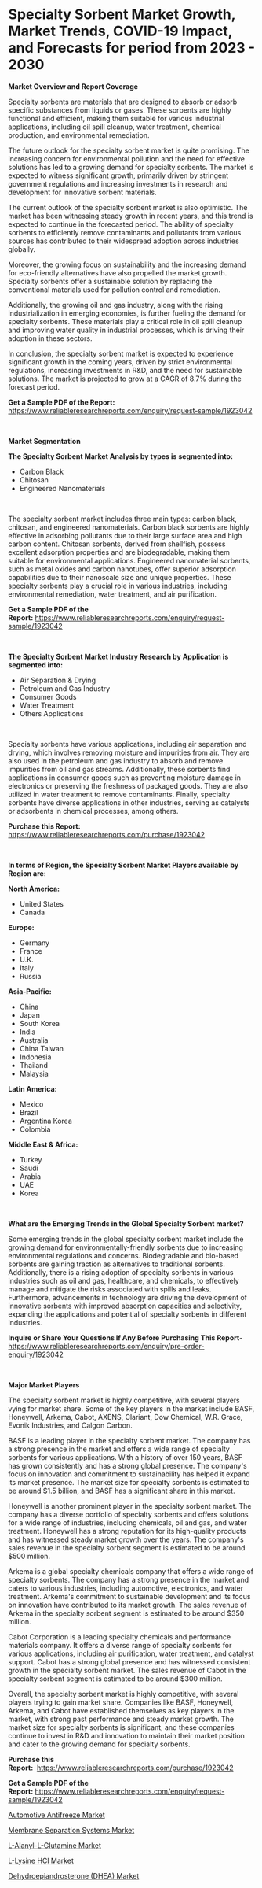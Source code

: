 <p><h1>Specialty Sorbent Market Growth, Market Trends, COVID-19 Impact, and Forecasts for period from 2023 - 2030</h1></p><p><strong>Market Overview and Report Coverage</strong></p>
<p><p>Specialty sorbents are materials that are designed to absorb or adsorb specific substances from liquids or gases. These sorbents are highly functional and efficient, making them suitable for various industrial applications, including oil spill cleanup, water treatment, chemical production, and environmental remediation.</p><p>The future outlook for the specialty sorbent market is quite promising. The increasing concern for environmental pollution and the need for effective solutions has led to a growing demand for specialty sorbents. The market is expected to witness significant growth, primarily driven by stringent government regulations and increasing investments in research and development for innovative sorbent materials.</p><p>The current outlook of the specialty sorbent market is also optimistic. The market has been witnessing steady growth in recent years, and this trend is expected to continue in the forecasted period. The ability of specialty sorbents to efficiently remove contaminants and pollutants from various sources has contributed to their widespread adoption across industries globally.</p><p>Moreover, the growing focus on sustainability and the increasing demand for eco-friendly alternatives have also propelled the market growth. Specialty sorbents offer a sustainable solution by replacing the conventional materials used for pollution control and remediation.</p><p>Additionally, the growing oil and gas industry, along with the rising industrialization in emerging economies, is further fueling the demand for specialty sorbents. These materials play a critical role in oil spill cleanup and improving water quality in industrial processes, which is driving their adoption in these sectors.</p><p>In conclusion, the specialty sorbent market is expected to experience significant growth in the coming years, driven by strict environmental regulations, increasing investments in R&D, and the need for sustainable solutions. The market is projected to grow at a CAGR of 8.7% during the forecast period.</p></p>
<p><strong>Get a Sample PDF of the Report:</strong> <a href="https://www.reliableresearchreports.com/enquiry/request-sample/1923042">https://www.reliableresearchreports.com/enquiry/request-sample/1923042</a></p>
<p>&nbsp;</p>
<p><strong>Market Segmentation</strong></p>
<p><strong>The Specialty Sorbent Market Analysis by types is segmented into:</strong></p>
<p><ul><li>Carbon Black</li><li>Chitosan</li><li>Engineered Nanomaterials</li></ul></p>
<p>&nbsp;</p>
<p><p>The specialty sorbent market includes three main types: carbon black, chitosan, and engineered nanomaterials. Carbon black sorbents are highly effective in adsorbing pollutants due to their large surface area and high carbon content. Chitosan sorbents, derived from shellfish, possess excellent adsorption properties and are biodegradable, making them suitable for environmental applications. Engineered nanomaterial sorbents, such as metal oxides and carbon nanotubes, offer superior adsorption capabilities due to their nanoscale size and unique properties. These specialty sorbents play a crucial role in various industries, including environmental remediation, water treatment, and air purification.</p></p>
<p><strong>Get a Sample PDF of the Report:</strong>&nbsp;<a href="https://www.reliableresearchreports.com/enquiry/request-sample/1923042">https://www.reliableresearchreports.com/enquiry/request-sample/1923042</a></p>
<p>&nbsp;</p>
<p><strong>The Specialty Sorbent Market Industry Research by Application is segmented into:</strong></p>
<p><ul><li>Air Separation & Drying</li><li>Petroleum and Gas Industry</li><li>Consumer Goods</li><li>Water Treatment</li><li>Others Applications</li></ul></p>
<p>&nbsp;</p>
<p><p>Specialty sorbents have various applications, including air separation and drying, which involves removing moisture and impurities from air. They are also used in the petroleum and gas industry to absorb and remove impurities from oil and gas streams. Additionally, these sorbents find applications in consumer goods such as preventing moisture damage in electronics or preserving the freshness of packaged goods. They are also utilized in water treatment to remove contaminants. Finally, specialty sorbents have diverse applications in other industries, serving as catalysts or adsorbents in chemical processes, among others.</p></p>
<p><strong>Purchase this Report:</strong>&nbsp; <a href="https://www.reliableresearchreports.com/purchase/1923042">https://www.reliableresearchreports.com/purchase/1923042</a></p>
<p>&nbsp;</p>
<p><strong>In terms of Region, the Specialty Sorbent Market Players available by Region are:</strong></p>
<p>
    <p> <strong> North America: </strong>
        <ul>
            <li>United States</li>
            <li>Canada</li>
        </ul>
        </p> 
    <p> <strong> Europe: </strong>
        <ul>
            <li>Germany</li>
            <li>France</li>
            <li>U.K.</li>
            <li>Italy</li>
            <li>Russia</li>
        </ul>
        </p> 
    <p> <strong> Asia-Pacific: </strong>
        <ul>
            <li>China</li>
            <li>Japan</li>
            <li>South Korea</li>
            <li>India</li>
            <li>Australia</li>
            <li>China Taiwan</li>
            <li>Indonesia</li>
            <li>Thailand</li>
            <li>Malaysia</li>
        </ul>
        </p> 
    <p> <strong> Latin America: </strong>
        <ul>
            <li>Mexico</li>
            <li>Brazil</li>
            <li>Argentina Korea</li>
            <li>Colombia</li>
        </ul>
        </p> 
    <p> <strong> Middle East & Africa: </strong>
        <ul>
            <li>Turkey</li>
            <li>Saudi</li>
            <li>Arabia</li>
            <li>UAE</li>
            <li>Korea</li>
        </ul>
    </p>
    </p>
<p>&nbsp;</p>
<p><strong>What are the Emerging Trends in the Global Specialty Sorbent market?</strong></p>
<p><p>Some emerging trends in the global specialty sorbent market include the growing demand for environmentally-friendly sorbents due to increasing environmental regulations and concerns. Biodegradable and bio-based sorbents are gaining traction as alternatives to traditional sorbents. Additionally, there is a rising adoption of specialty sorbents in various industries such as oil and gas, healthcare, and chemicals, to effectively manage and mitigate the risks associated with spills and leaks. Furthermore, advancements in technology are driving the development of innovative sorbents with improved absorption capacities and selectivity, expanding the applications and potential of specialty sorbents in different industries.</p></p>
<p><strong>Inquire or Share Your Questions If Any Before Purchasing This Report</strong>- <a href="https://www.reliableresearchreports.com/enquiry/pre-order-enquiry/1923042">https://www.reliableresearchreports.com/enquiry/pre-order-enquiry/1923042</a></p>
<p>&nbsp;</p>
<p><strong>Major Market Players</strong></p>
<p><p>The specialty sorbent market is highly competitive, with several players vying for market share. Some of the key players in the market include BASF, Honeywell, Arkema, Cabot, AXENS, Clariant, Dow Chemical, W.R. Grace, Evonik Industries, and Calgon Carbon. </p><p>BASF is a leading player in the specialty sorbent market. The company has a strong presence in the market and offers a wide range of specialty sorbents for various applications. With a history of over 150 years, BASF has grown consistently and has a strong global presence. The company's focus on innovation and commitment to sustainability has helped it expand its market presence. The market size for specialty sorbents is estimated to be around $1.5 billion, and BASF has a significant share in this market. </p><p>Honeywell is another prominent player in the specialty sorbent market. The company has a diverse portfolio of specialty sorbents and offers solutions for a wide range of industries, including chemicals, oil and gas, and water treatment. Honeywell has a strong reputation for its high-quality products and has witnessed steady market growth over the years. The company's sales revenue in the specialty sorbent segment is estimated to be around $500 million.</p><p>Arkema is a global specialty chemicals company that offers a wide range of specialty sorbents. The company has a strong presence in the market and caters to various industries, including automotive, electronics, and water treatment. Arkema's commitment to sustainable development and its focus on innovation have contributed to its market growth. The sales revenue of Arkema in the specialty sorbent segment is estimated to be around $350 million.</p><p>Cabot Corporation is a leading specialty chemicals and performance materials company. It offers a diverse range of specialty sorbents for various applications, including air purification, water treatment, and catalyst support. Cabot has a strong global presence and has witnessed consistent growth in the specialty sorbent market. The sales revenue of Cabot in the specialty sorbent segment is estimated to be around $300 million.</p><p>Overall, the specialty sorbent market is highly competitive, with several players trying to gain market share. Companies like BASF, Honeywell, Arkema, and Cabot have established themselves as key players in the market, with strong past performance and steady market growth. The market size for specialty sorbents is significant, and these companies continue to invest in R&D and innovation to maintain their market position and cater to the growing demand for specialty sorbents.</p></p>
<p><strong>Purchase this Report:</strong>&nbsp;&nbsp;<a href="https://www.reliableresearchreports.com/purchase/1923042">https://www.reliableresearchreports.com/purchase/1923042</a></p>
<p></p>
<p><strong>Get a Sample PDF of the Report:</strong>&nbsp;<a href="https://www.reliableresearchreports.com/enquiry/request-sample/1923042">https://www.reliableresearchreports.com/enquiry/request-sample/1923042</a></p>
<p><p><a href="https://medium.com/@dessiefadel/automotive-antifreeze-market-analysis-its-cagr-market-segmentation-and-global-industry-overview-aa5805ed94fc">Automotive Antifreeze Market</a></p><p><a href="https://medium.com/@austynlemke1988/membrane-separation-systems-market-insights-into-market-cagr-market-trends-and-growth-strategies-527fb8e13bd8">Membrane Separation Systems Market</a></p><p><a href="https://www.linkedin.com/pulse/l-alanyl-l-glutamine-market-challenges-opportunities-growth-x61nc/">L-Alanyl-L-Glutamine Market</a></p><p><a href="https://www.linkedin.com/pulse/l-lysine-hcl-market-research-report-unlocks-analysis-financial-9saic/">L-Lysine HCl Market</a></p><p><a href="https://www.linkedin.com/pulse/decoding-dehydroepiandrosterone-dhea-market-deep-dive-latest-jc7bc/">Dehydroepiandrosterone (DHEA) Market</a></p></p>